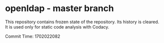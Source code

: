 # openldap - master branch

This repository contains frozen state of the repository.
Its history is cleared. It is used only for static code
analysis with Codacy.

Commit Time: 1702022082